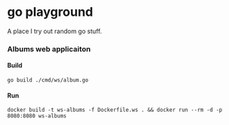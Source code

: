 # go playground

A place I try out random go stuff.

### Albums web applicaiton

#### Build

```shell
go build ./cmd/ws/album.go 
```

#### Run

```shell
docker build -t ws-albums -f Dockerfile.ws . && docker run --rm -d -p 8080:8080 ws-albums
```
